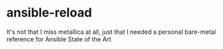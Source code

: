 # ansible-reload
It's not that I miss metallica at all, just that I needed a personal bare-metal reference for Ansible State of the Art
